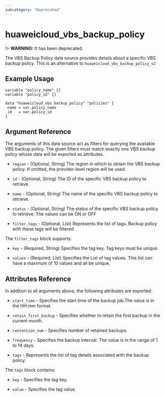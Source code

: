 ```yaml
---
subcategory: "Deprecated"
---
```


# huaweicloud\_vbs\_backup\_policy

!> **WARNING:** It has been deprecated.

The VBS Backup Policy data source provides details about a specific VBS backup policy. This is an alternative
to `huaweicloud_vbs_backup_policy_v2`

## Example Usage

 ```hcl
variable "policy_name" {}
variable "policy_id" {}

data "huaweicloud_vbs_backup_policy" "policies" {
  name = var.policy_name
  id   = var.policy_id
}
 ```

## Argument Reference

The arguments of this data source act as filters for querying the available VBS backup policy. The given filters must
match exactly one VBS backup policy whose data will be exported as attributes.

* `region` - (Optional, String) The region in which to obtain the VBS backup policy. If omitted, the provider-level
  region will be used.

* `id` - (Optional, String) The ID of the specific VBS backup policy to retrieve.

* `name` - (Optional, String) The name of the specific VBS backup policy to retrieve.

* `status` - (Optional, String) The status of the specific VBS backup policy to retrieve. The values can be ON or OFF

* `filter_tags` - (Optional, List) Represents the list of tags. Backup policy with these tags will be filtered.

The `filter_tags` block supports:

* `key` - (Required, String) Specifies the tag key. Tag keys must be unique.

* `values` - (Required, List) Specifies the List of tag values. This list can have a maximum of 10 values and all be
  unique.

## Attributes Reference

In addition to all arguments above, the following attributes are exported:

* `start_time` - Specifies the start time of the backup job.The value is in the HH:mm format.

* `retain_first_backup` - Specifies whether to retain the first backup in the current month.

* `rentention_num` - Specifies number of retained backups.

* `frequency` - Specifies the backup interval. The value is in the range of 1 to 14 days.

* `tags` - Represents the list of tag details associated with the backup policy.

The `tags` block contains:

* `key` - Specifies the tag key.

* `value` - Specifies the tag value.
